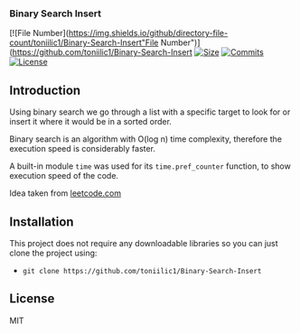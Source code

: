 ### Binary Search Insert

[![File Number](https://img.shields.io/github/directory-file-count/toniilic1/Binary-Search-Insert"File Number")](https://github.com/toniilic1/Binary-Search-Insert
[![Size](https://img.shields.io/github/repo-size/toniilic1/Binary-Search-Insert)](https://github.com/toniilic1/Binary-Search-Insert)
[![Commits](https://img.shields.io/github/commit-activity/m/toniilic1/Binary-Search-Insert)](https://github.com/toniilic1/Binary-Search-Insert/graphs/commit-activity)
[![License](https://img.shields.io/github/license/toniilic1/Binary-Search-Insert "License")](https://github.com/toniilic1/Binary-Search-Insert/blob/master/LICENSE.txt "License")

## Introduction
Using binary search we go through a list with a specific target to look for or insert it where it would be in a sorted order.

Binary search is an algorithm with O(log n) time complexity, therefore the execution speed is considerably faster.

A built-in module ```time``` was used for its ```time.pref_counter``` function, to show execution speed of the code.

Idea taken from [leetcode.com](https://leetcode.com/problems/search-insert-position/)

## Installation
This project does not require any downloadable libraries so you can just clone the project using:
- ```git clone https://github.com/toniilic1/Binary-Search-Insert```

## License

MIT
